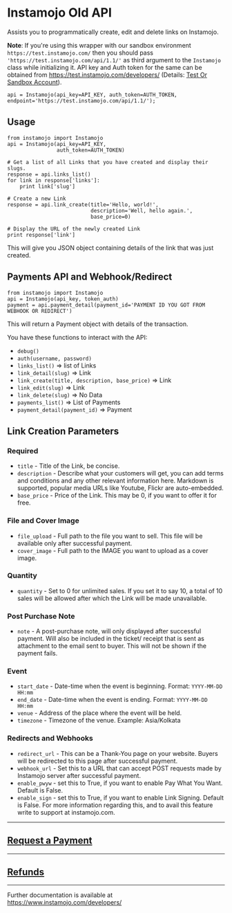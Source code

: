# Instamojo Old API

Assists you to programmatically create, edit and delete links on Instamojo.

**Note**: If you're using this wrapper with our sandbox environment `https://test.instamojo.com/` then you should pass `'https://test.instamojo.com/api/1.1/'` as third argument to the `Instamojo` class while initializing it. API key and Auth token for the same can be obtained from https://test.instamojo.com/developers/ (Details: [Test Or Sandbox Account](https://instamojo.zendesk.com/hc/en-us/articles/208485675-Test-or-Sandbox-Account)).

    api = Instamojo(api_key=API_KEY, auth_token=AUTH_TOKEN, endpoint='https://test.instamojo.com/api/1.1/');

## Usage

    from instamojo import Instamojo
    api = Instamojo(api_key=API_KEY,
                    auth_token=AUTH_TOKEN)

    # Get a list of all Links that you have created and display their slugs.
    response = api.links_list()
    for link in response['links']:
        print link['slug']

    # Create a new Link
    response = api.link_create(title='Hello, world!',
                               description='Well, hello again.',
                               base_price=0)

    # Display the URL of the newly created Link
    print response['link']

This will give you JSON object containing details of the link that was just created.

## Payments API and Webhook/Redirect

    from instamojo import Instamojo
    api = Instamojo(api_key, token_auth)
    payment = api.payment_detail(payment_id='PAYMENT ID YOU GOT FROM WEBHOOK OR REDIRECT')

This will return a Payment object with details of the transaction.

You have these functions to interact with the API:
 * `debug()`
 * `auth(username, password)`
 * `links_list()` => list of Links
 * `link_detail(slug)` => Link
 * `link_create(title, description, base_price)` => Link
 * `link_edit(slug)` => Link
 * `link_delete(slug)` => No Data
 * `payments_list()` => List of Payments
 * `payment_detail(payment_id)` => Payment

## Link Creation Parameters

### Required

  * `title` - Title of the Link, be concise.
  * `description` - Describe what your customers will get, you can add terms and conditions and any other relevant information here. Markdown is supported, popular media URLs like Youtube, Flickr are auto-embedded.
  * `base_price` - Price of the Link. This may be 0, if you want to offer it for free.

### File and Cover Image
  * `file_upload` - Full path to the file you want to sell. This file will be available only after successful payment.
  * `cover_image` - Full path to the IMAGE you want to upload as a cover image.

### Quantity
  * `quantity` - Set to 0 for unlimited sales. If you set it to say 10, a total of 10 sales will be allowed after which the Link will be made unavailable.

### Post Purchase Note
  * `note` - A post-purchase note, will only displayed after successful payment. Will also be included in the ticket/ receipt that is sent as attachment to the email sent to buyer. This will not be shown if the payment fails.

### Event
  * `start_date` - Date-time when the event is beginning. Format: `YYYY-MM-DD HH:mm`
  * `end_date` - Date-time when the event is ending. Format: `YYYY-MM-DD HH:mm`
  * `venue` - Address of the place where the event will be held.
  * `timezone` - Timezone of the venue. Example: Asia/Kolkata

### Redirects and Webhooks
  * `redirect_url` - This can be a Thank-You page on your website. Buyers will be redirected to this page after successful payment.
  * `webhook_url` - Set this to a URL that can accept POST requests made by Instamojo server after successful payment.
  * `enable_pwyw` - set this to True, if you want to enable Pay What You Want. Default is False.
  * `enable_sign` - set this to True, if you want to enable Link Signing. Default is False. For more information regarding this, and to avail this feature write to support at instamojo.com.

---

## [Request a Payment](RAP.md)

---

## [Refunds](REFUNDS.md)

---

Further documentation is available at https://www.instamojo.com/developers/
